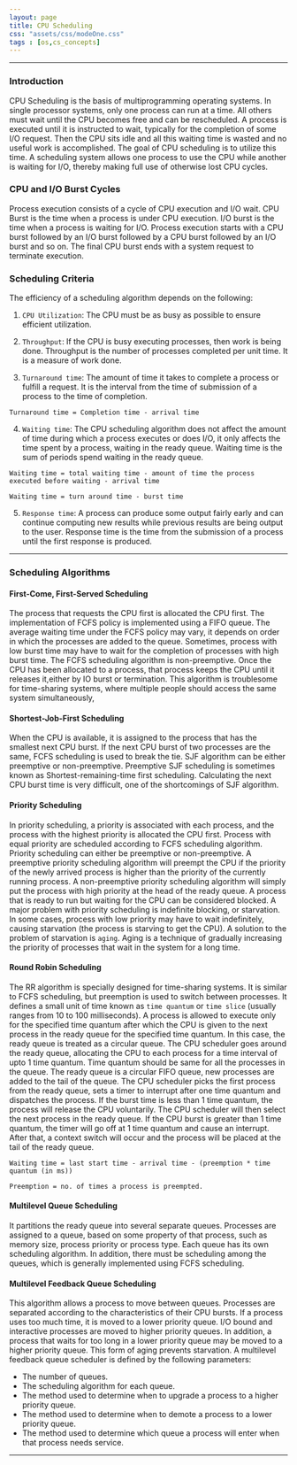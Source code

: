 ```yaml
---
layout: page
title: CPU Scheduling
css: "assets/css/modeOne.css"
tags : [os,cs_concepts]
---
```


<hr>

### Introduction

CPU Scheduling is the basis of multiprogramming operating systems. In single processor systems, only one process can run at a time. All others must wait until the CPU becomes free and can be rescheduled. A process is executed until it is instructed to wait, typically for the completion of some I/O request. Then the CPU sits idle and all this waiting time is wasted and no useful work is accomplished. The goal of CPU scheduling is to utilize this time. A scheduling system allows one process to use the CPU while another is waiting for I/O, thereby making full use of otherwise lost CPU cycles.

### CPU and I/O Burst Cycles
Process execution consists of a cycle of CPU execution and I/O wait. CPU Burst is the time when a process is under CPU execution. I/O burst is the time when a process is waiting for I/O. Process execution starts with a CPU burst followed by an I/O burst followed by a CPU burst followed by an I/O burst and so on. The final CPU burst ends with a system request to terminate execution.

### Scheduling Criteria
The efficiency of a scheduling algorithm depends on the following:

1. `CPU Utilization`: The CPU must be as busy as possible to ensure efficient utilization.

2. `Throughput`: If the CPU is busy executing processes, then work is being done. Throughput is the number of processes completed per unit time. It is a measure of work done.

3. `Turnaround time`: The amount of time it takes to complete a process or fulfill a request. It is the interval from the time of submission of a process to the time of completion.
```
Turnaround time = Completion time - arrival time
```

4. `Waiting time`: The CPU scheduling algorithm does not affect the amount of time during which a process executes or does I/O, it only affects the time spent by a process, waiting in the ready queue. Waiting time is the sum of periods spend waiting in the ready queue.
```
Waiting time = total waiting time - amount of time the process executed before waiting - arrival time

Waiting time = turn around time - burst time
```

5. `Response time`: A process can produce some output fairly early and can continue computing new results while previous results are being output to the user. Response time is the time from the submission of a process until the first response is produced.

<hr>

### Scheduling Algorithms

#### First-Come, First-Served Scheduling
The process that requests the CPU first is allocated the CPU first. The implementation of FCFS policy is implemented using a FIFO queue. The average waiting time under the FCFS policy may vary, it depends on order in which the processes are added to the queue. Sometimes, process with low burst time may have to wait for the completion of processes with high burst time. The FCFS scheduling algorithm is non-preemptive. Once the CPU has been allocated to a process, that process keeps the CPU until it releases it,either by IO burst or termination. This algorithm is troublesome for time-sharing systems, where multiple people should access the same system simultaneously, 

#### Shortest-Job-First Scheduling
When the CPU is available, it is assigned to the process that has the smallest next CPU burst. If the next CPU burst of two processes are the same, FCFS scheduling is used to break the tie. SJF algorithm can be either preemptive or non-preemptive. Preemptive SJF scheduling is sometimes known as Shortest-remaining-time first scheduling. Calculating the next CPU burst time is very difficult, one of the shortcomings of SJF algorithm.

#### Priority Scheduling
In priority scheduling, a priority is associated with each process, and the process with the highest priority is allocated the CPU first. Process with equal priority are scheduled according to FCFS scheduling algorithm. Priority scheduling can either be preemptive or non-preemptive. A preemptive priority scheduling algorithm will preempt the CPU if the priority of the newly arrived process is higher than the priority of the currently running process. A non-preemptive priority scheduling algorithm will simply put the process with high priority at the head of the ready queue.
A process that is ready to run but waiting for the CPU can be considered blocked. A major problem with priority scheduling is indefinite blocking, or starvation. In some cases, process with low priority may have to wait indefinitely, causing starvation (the process is starving to get the CPU). A solution to the problem of starvation is `aging`. Aging is a technique of gradually increasing the priority of processes that wait in the system for a long time.

#### Round Robin Scheduling
The RR algorithm is specially designed for time-sharing systems. It is similar to FCFS scheduling, but preemption is used to switch between processes. It defines a small unit of time known as `time quantum` or `time slice` (usually ranges from 10 to 100 milliseconds). A process is allowed to execute only for the specified time quantum after which the CPU is given to the next process in the ready queue for the specified time quantum. In this case, the ready queue is treated as a circular queue. The CPU scheduler goes around the ready queue, allocating the CPU to each process for a time interval of upto 1 time quantum. Time quantum should be same for all the processes in the queue. The ready queue is a circular FIFO queue, new processes are added to the tail of the queue. The CPU scheduler picks the first process from the ready queue, sets a timer to interrupt after one time quantum and dispatches the process. If the burst time is less than 1 time quantum, the process will release the CPU voluntarily. The CPU scheduler will then select the next process in the ready queue. If the CPU burst is greater than 1 time quantum, the timer will go off at 1 time quantum and cause an interrupt. After that, a context switch will occur and the process will be placed at the tail of the ready queue.

```
Waiting time = last start time - arrival time - (preemption * time quantum (in ms))

Preemption = no. of times a process is preempted.
```

#### Multilevel Queue Scheduling
It partitions the ready queue into several separate queues. Processes are assigned to a queue, based on some property of that process, such as memory size, process priority or process type. Each queue has its own scheduling algorithm. In addition, there must be scheduling among the queues, which is generally implemented using FCFS scheduling.

#### Multilevel Feedback Queue Scheduling
This algorithm allows a process to move between queues. Processes are separated according to the characteristics of their CPU bursts. If a process uses too much time, it is moved to a lower priority queue. I/O bound and interactive processes are moved to higher priority queues. In addition, a process that waits for too long in a lower priority queue may be moved to a higher priority queue. This form of aging prevents starvation. A multilevel feedback queue scheduler is defined by the following parameters:
- The number of queues.
- The scheduling algorithm for each queue.
- The method used to determine when to upgrade a process to a higher priority queue.
- The method used to determine when to demote a process to a lower priority queue.
- The method used to determine which queue a process will enter when that process needs service.

<hr>